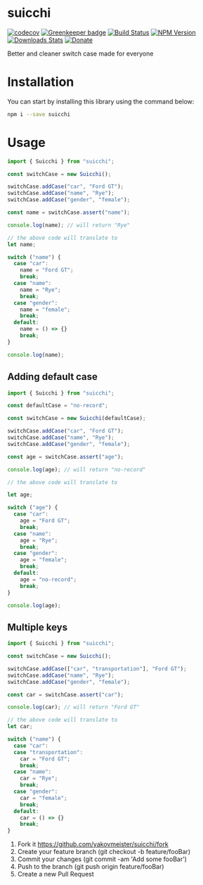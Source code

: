 # suicchi  
[![codecov](https://codecov.io/gh/yakovmeister/suicchi/branch/master/graph/badge.svg)](https://codecov.io/gh/yakovmeister/suicchi)
[![Greenkeeper badge](https://badges.greenkeeper.io/yakovmeister/suicchi.svg)](https://greenkeeper.io/)
[![Build Status][travis-image]][travis-url]
[![NPM Version][npm-image]][npm-url]
[![Downloads Stats][npm-downloads]][npm-url]
[![Donate][paypal-image]](https://www.paypal.com/cgi-bin/webscr?cmd=_donations&business=938FMCPPQG4DQ&currency_code=USD&source=url)
  
Better and cleaner switch case made for everyone  
  
  
# Installation  
  
You can start by installing this library using the command below:  
  
```sh
npm i --save suicchi
```
  
# Usage  
  
```javascript
import { Suicchi } from "suicchi";

const switchCase = new Suicchi();

switchCase.addCase("car", "Ford GT");
switchCase.addCase("name", "Rye");
switchCase.addCase("gender", "female");

const name = switchCase.assert("name");

console.log(name); // will return "Rye"

// the above code will translate to
let name;

switch ("name") {
  case "car":
    name = "Ford GT";
    break;
  case "name":
    name = "Rye";
    break;
  case "gender":
    name = "female";
    break;
  default:
    name = () => {}
    break;
}

console.log(name);
```

## Adding default case  
  
```javascript
import { Suicchi } from "suicchi";

const defaultCase = "no-record";

const switchCase = new Suicchi(defaultCase);

switchCase.addCase("car", "Ford GT");
switchCase.addCase("name", "Rye");
switchCase.addCase("gender", "female");

const age = switchCase.assert("age");

console.log(age); // will return "no-record"

// the above code will translate to

let age;

switch ("age") {
  case "car":
    age = "Ford GT";
    break;
  case "name":
    age = "Rye";
    break;
  case "gender":
    age = "female";
    break;
  default:
    age = "no-record";
    break;
}

console.log(age);
```
## Multiple keys
```javascript
import { Suicchi } from "suicchi";

const switchCase = new Suicchi();

switchCase.addCase(["car", "transportation"], "Ford GT");
switchCase.addCase("name", "Rye");
switchCase.addCase("gender", "female");

const car = switchCase.assert("car");

console.log(car); // will return "Ford GT"

// the above code will translate to
let car;

switch ("name") {
  case "car":
  case "transportation":
    car = "Ford GT";
    break;
  case "name":
    car = "Rye";
    break;
  case "gender":
    car = "female";
    break;
  default:
    car = () => {}
    break;
}
```
  
1. Fork it https://github.com/yakovmeister/suicchi/fork  
2. Create your feature branch (git checkout -b feature/fooBar)  
3. Commit your changes (git commit -am 'Add some fooBar')  
4. Push to the branch (git push origin feature/fooBar)  
5. Create a new Pull Request  
  
<!-- Markdown link & img dfn's -->
[npm-image]: https://img.shields.io/npm/v/suicchi.svg?style=flat-square
[npm-url]: https://www.npmjs.com/package/suicchi
[npm-downloads]: https://img.shields.io/npm/dm/suicchi.svg?style=flat-square
[travis-image]: https://travis-ci.org/yakovmeister/suicchi.svg?branch=master
[travis-url]: https://travis-ci.org/yakovmeister/suicchi
[paypal-image]: https://img.shields.io/badge/Donate-PayPal-green.svg